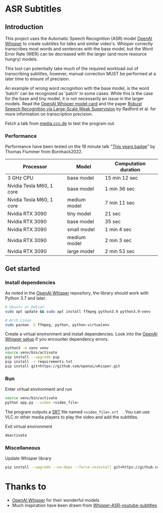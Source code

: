 # ASR Subtitles

## Introduction

This project uses the Automatic Speech Recognition (ASR) model [OpenAI Whisper](https://github.com/openai/whisper) to create subtitles for talks and similar video's.
Whisper correctly transcribes most words and sentences with the base model, but the Word Error Rate (WER) can be decreased with the larger (and more resource hungry) models. 

This tool can potentially take much of the required workload out of transcribing subtitles, however, manual correction MUST be performed at a later time to ensure of precision.

An example of wrong word recognition with the base model, is the word 'batch' can be recognized as 'patch' in some cases. 
While this is the case for the base and tiny model, it is not necessarily an issue in the larger models. Read the [OpenAI Whisper model card](https://github.com/openai/whisper/blob/main/model-card.md) and the paper [Robust Speech Recognition via Large-Scale Weak Supervision](https://arxiv.org/abs/2212.04356) by Radford et al. for more information on transcription precision.

Fetch a talk from [media.ccc.de](https://media.ccc.de/) to test the program out.

### Performance
Performance have been tested on the 18 minute talk "[This years badge](https://media.ccc.de/v/bornhack2022-4192-this-years-badge)" by Thomas Flummer from Bornhack2022.

|  Processor | Model | Computation duration |
| --- | --- | --- |
|3 GHz CPU | base model | 15 min 12 sec |
| Nvidia Tesla M60, 1 core | base model | 1 min 36 sec |
| Nvidia Tesla M60, 1 core | medium model | 7 min 11 sec |
| Nvidia RTX 3090 | tiny model | 21 sec |
| Nvidia RTX 3090 | base model | 35 sec |
| Nvidia RTX 3090 | small model | 1 min 4 sec |
| Nvidia RTX 3090 | medium model | 2 min 3 sec |
| Nvidia RTX 3090 | large model |  2 min 53 sec |



## Get started

### Install dependencies
As noted in the [OpenAI Whisper](https://github.com/openai/whisper) repository, the library should work with Python 3.7 and later.
```bash
# Ubuntu or Debian
sudo apt update && sudo apt install ffmpeg python3.9 python3.9-venv

# Arch Linux
sudo pacman -S ffmpeg, python, python-virtualenv
```


Create a virtual environment and install dependencies.
Look into the [OpenAI Whisper setup](https://github.com/openai/whisper#setup) if you encounter dependency errors.
```bash
python3 -m venv venv
source venv/bin/activate
pip install --upgrade pip
pip install -r requirements.txt
pip install git+https://github.com/openai/whisper.git 
```

### Run
Enter virtual environment and run
```bash
source venv/bin/activate
python app.py --video <video_file>
```

The program outputs a [SRT](https://en.wikipedia.org/wiki/SubRip) file named `<video_file>.srt  `. You can use VLC or other media players to play the video and add the subtitles.

Exit virtual environment
```bash
deactivate
```


### Miscellaneous
Update Whisper library
```bash
pip install --upgrade --no-deps --force-reinstall git+https://github.com/openai/whisper.git
```


# Thanks to
- [OpenAI Whisper](https://github.com/openai/whisper) for their wonderful models
- Much inspiration have been drawn from [Whisper-ASR-youtube-subtitles](https://huggingface.co/spaces/Finnish-NLP/Whisper-ASR-youtube-subtitles)
